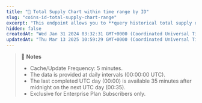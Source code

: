 ```yaml
---
title: "👑 Total Supply Chart within time range by ID"
slug: "coins-id-total-supply-chart-range"
excerpt: "This endpoint allows you to **query historical total supply of a coin, within a range of timestamp based on the provided coin ID**"
hidden: false
createdAt: "Wed Jan 31 2024 03:32:31 GMT+0000 (Coordinated Universal Time)"
updatedAt: "Thu Mar 13 2025 10:59:29 GMT+0000 (Coordinated Universal Time)"
---
```

> 📘 **Notes**
> 
> - Cache/Update Frequency: 5 minutes.
> - The data is provided at daily intervals (00:00:00 UTC).
> - The last completed UTC day (00:00) is available 35 minutes after midnight on the next UTC day (00:35).
> - Exclusive for Enterprise Plan Subscribers only.
